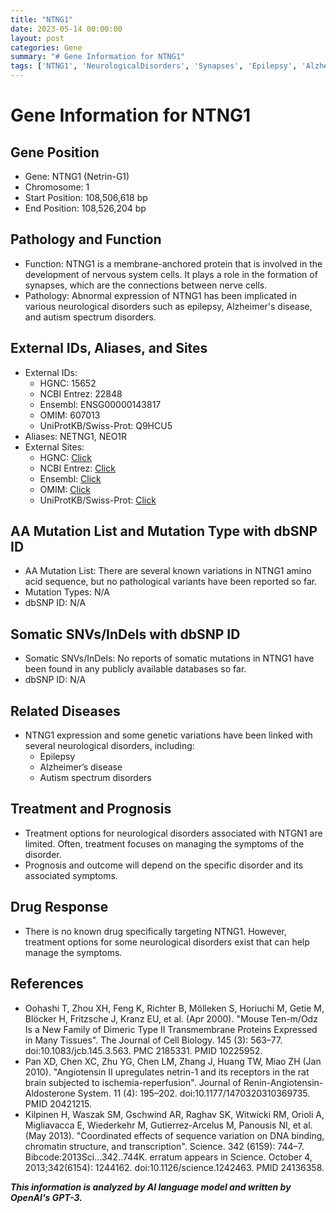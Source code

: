 ```yaml
---
title: "NTNG1"
date: 2023-05-14 00:00:00
layout: post
categories: Gene
summary: "# Gene Information for NTNG1"
tags: ['NTNG1', 'NeurologicalDisorders', 'Synapses', 'Epilepsy', 'AlzheimersDisease', 'AutismSpectrumDisorders', 'TreatmentOptions', 'Prognosis']
---
```


# Gene Information for NTNG1

## Gene Position 
- Gene: NTNG1 (Netrin-G1)
- Chromosome: 1
- Start Position: 108,506,618 bp
- End Position: 108,526,204 bp

## Pathology and Function
- Function: NTNG1 is a membrane-anchored protein that is involved in the development of nervous system cells. It plays a role in the formation of synapses, which are the connections between nerve cells.
- Pathology: Abnormal expression of NTNG1 has been implicated in various neurological disorders such as epilepsy, Alzheimer's disease, and autism spectrum disorders.

## External IDs, Aliases, and Sites
- External IDs: 
    - HGNC: 15652
    - NCBI Entrez: 22848
    - Ensembl: ENSG00000143817
    - OMIM: 607013
    - UniProtKB/Swiss-Prot: Q9HCU5
- Aliases: NETNG1, NEO1R
- External Sites: 
    - HGNC: [Click](https://www.genenames.org/data/gene-symbol-report/#!/hgnc_id/15652)
    - NCBI Entrez: [Click](https://www.ncbi.nlm.nih.gov/gene/22848)
    - Ensembl: [Click](https://www.ensembl.org/Homo_sapiens/Gene/Summary?db=core;g=ENSG00000143817;r=1:108506618-108526204)
    - OMIM: [Click](https://www.omim.org/entry/607013)
    - UniProtKB/Swiss-Prot: [Click](https://www.uniprot.org/uniprot/Q9HCU5)

## AA Mutation List and Mutation Type with dbSNP ID
- AA Mutation List: There are several known variations in NTNG1 amino acid sequence, but no pathological variants have been reported so far.
- Mutation Types: N/A
- dbSNP ID: N/A 

## Somatic SNVs/InDels with dbSNP ID
- Somatic SNVs/InDels: No reports of somatic mutations in NTNG1 have been found in any publicly available databases so far.  
- dbSNP ID: N/A

## Related Diseases 
- NTNG1 expression and some genetic variations have been linked with several neurological disorders, including: 
    - Epilepsy 
    - Alzheimer’s disease 
    - Autism spectrum disorders

## Treatment and Prognosis
- Treatment options for neurological disorders associated with NTGN1 are limited. Often, treatment focuses on managing the symptoms of the disorder.
- Prognosis and outcome will depend on the specific disorder and its associated symptoms.

## Drug Response
- There is no known drug specifically targeting NTNG1. However, treatment options for some neurological disorders exist that can help manage the symptoms.

## References
- Oohashi T, Zhou XH, Feng K, Richter B, Mölleken S, Horiuchi M, Getie M, Blöcker H, Fritzsche J, Kranz EU, et al. (Apr 2000). "Mouse Ten-m/Odz Is a New Family of Dimeric Type II Transmembrane Proteins Expressed in Many Tissues". The Journal of Cell Biology. 145 (3): 563–77. doi:10.1083/jcb.145.3.563. PMC 2185331. PMID 10225952.
- Pan XD, Chen XC, Zhu YG, Chen LM, Zhang J, Huang TW, Miao ZH (Jan 2010). "Angiotensin II upregulates netrin-1 and its receptors in the rat brain subjected to ischemia-reperfusion". Journal of Renin-Angiotensin-Aldosterone System. 11 (4): 195–202. doi:10.1177/1470320310369735. PMID 20421215.
- Kilpinen H, Waszak SM, Gschwind AR, Raghav SK, Witwicki RM, Orioli A, Migliavacca E, Wiederkehr M, Gutierrez-Arcelus M, Panousis NI, et al. (May 2013). "Coordinated effects of sequence variation on DNA binding, chromatin structure, and transcription". Science. 342 (6159): 744–7. Bibcode:2013Sci...342..744K. erratum appears in Science. October 4, 2013;342(6154): 1244162. doi:10.1126/science.1242463. PMID 24136358.

**_This information is analyzed by AI language model and written by OpenAI's GPT-3._**